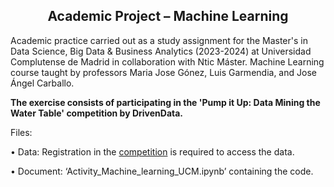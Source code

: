 <h2 align="center"><b>Academic Project – Machine Learning</b></h2>

Academic practice carried out as a study assignment for the Master's in Data Science, Big Data & Business Analytics (2023-2024) at Universidad Complutense de Madrid in collaboration with Ntic Máster. Machine Learning course taught by professors Maria Jose Gónez, Luis Garmendia, and Jose Ángel Carballo.

**The exercise consists of participating in the 'Pump it Up: Data Mining the Water Table' competition by DrivenData.**

Files:

• Data: Registration in the [competition](https://www.drivendata.org/competitions/7/pump-it-up-data-mining-the-water-table/page/23/) is required to access the data. 


• Document: ‘Activity_Machine_learning_UCM.ipynb’ containing the code.
